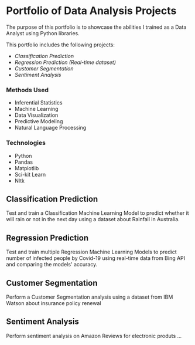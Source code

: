 # Portfolio of Data Analysis Projects

The purpose of this portfolio is to showcase the abilities I trained as a Data Analyst using Python libraries.

This portfolio includes the following projects:
* *Classification Prediction*
* *Regression Prediction (Real-time dataset)*
* *Customer Segmentation*
* *Sentiment Analysis*

### Methods Used

* Inferential Statistics
* Machine Learning
* Data Visualization
* Predictive Modeling
* Natural Language Processing

### Technologies

* Python
* Pandas
* Matplotlib
* Sci-kit Learn
* Nltk


## Classification Prediction
Test and train a Classification Machine Learning Model to predict whether it will rain or not in the next day using a dataset about Rainfall in Australia.

## Regression Prediction
Test and train multiple Regression Machine Learning Models to predict number of infected people by Covid-19 using real-time data from Bing API and comparing the models' accuracy.

## Customer Segmentation
Perform a Customer Segmentation analysis using a dataset from IBM Watson about insurance policy renewal

## Sentiment Analysis
Perform sentiment analysis on Amazon Reviews for electronic produts ...
